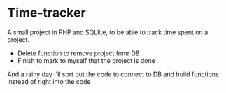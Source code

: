 # Time-tracker
A small project in PHP and SQLlite, to be able to track time spent on a project. 
* Delete function to remove project fomr DB
* Finish to mark to myself that the project is done

And a rainy day I'll sort out the code to connect to DB and build functions instead of right into the code
